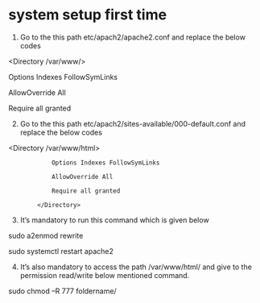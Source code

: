 # system setup first time
 

1. Go to the this path  etc/apach2/apache2.conf and replace the below codes 

<Directory /var/www/> 

Options Indexes FollowSymLinks 

AllowOverride All 

Require all granted 

</Directory> 

2. Go to the this path  etc/apach2/sites-available/000-default.conf and replace the below codes 

<Directory /var/www/html> 

        		Options Indexes FollowSymLinks 

        		AllowOverride All 

        		Require all granted 

        	</Directory> 

3. It’s mandatory to run this command which is given below 

sudo a2enmod rewrite 

sudo systemctl restart apache2 

4. It’s also mandatory to access the path /var/www/html/ and give to the permission read/write below mentioned command. 

sudo chmod –R 777 foldername/ 

 

 

 
